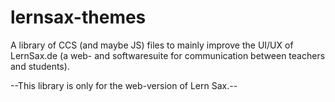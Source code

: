 # lernsax-themes
A library of CCS (and maybe JS) files to mainly improve the UI/UX of LernSax.de (a web- and softwaresuite for communication between teachers and students).

--This library is only for the web-version of Lern Sax.--
